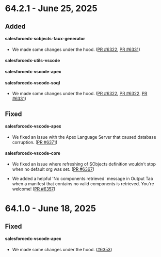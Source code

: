 # 64.2.1 - June 25, 2025

## Added

#### salesforcedx-sobjects-faux-generator

- We made some changes under the hood. ([PR #6322](https://github.com/forcedotcom/salesforcedx-vscode/pull/6322), [PR #6331](https://github.com/forcedotcom/salesforcedx-vscode/pull/6331))


#### salesforcedx-utils-vscode
#### salesforcedx-vscode-apex
#### salesforcedx-vscode-soql

- We made some changes under the hood. ([PR #6322](https://github.com/forcedotcom/salesforcedx-vscode/pull/6322), [PR #6322](https://github.com/forcedotcom/salesforcedx-vscode/pull/6322), [PR #6331](https://github.com/forcedotcom/salesforcedx-vscode/pull/6331))


## Fixed

#### salesforcedx-vscode-apex

- We fixed an issue with the Apex Language Server that caused database corruption. ([PR #6371](https://github.com/forcedotcom/salesforcedx-vscode/pull/6371))

#### salesforcedx-vscode-core

- We fixed an issue where refreshing of SObjects definition wouldn't stop when no default org was set. ([PR #6367](https://github.com/forcedotcom/salesforcedx-vscode/pull/6367))

- We added a helpful 'No components retrieved' message in Output Tab when a manifest that contains no valid components is retrieved. You're welcome! ([PR #6357](https://github.com/forcedotcom/salesforcedx-vscode/pull/6357))

# 64.1.0 - June 18, 2025

## Fixed

#### salesforcedx-vscode-apex

- We made some changes under the hood. ([#6353](https://github.com/forcedotcom/salesforcedx-vscode/issues/6353))
